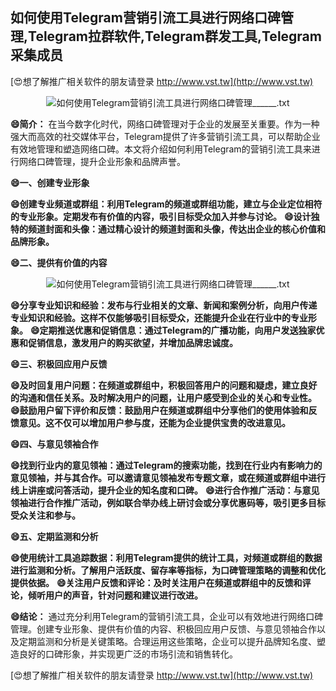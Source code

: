 ## **如何使用Telegram营销引流工具进行网络口碑管理,Telegram拉群软件,Telegram群发工具,Telegram采集成员**

[😍想了解推广相关软件的朋友请登录 http://www.vst.tw](http://www.vst.tw)

 <center><img src="https://vst.tw/MP4/tuiguang/png/8.png" alt="如何使用Telegram营销引流工具进行网络口碑管理______.txt"></center>

**😄简介：**
在当今数字化时代，网络口碑管理对于企业的发展至关重要。作为一种强大而高效的社交媒体平台，Telegram提供了许多营销引流工具，可以帮助企业有效地管理和塑造网络口碑。本文将介绍如何利用Telegram的营销引流工具来进行网络口碑管理，提升企业形象和品牌声誉。

**😄一、创建专业形象**

**😄创建专业频道或群组：利用Telegram的频道或群组功能，建立与企业定位相符的专业形象。定期发布有价值的内容，吸引目标受众加入并参与讨论。**
**😄设计独特的频道封面和头像：通过精心设计的频道封面和头像，传达出企业的核心价值和品牌形象。**

**😄二、提供有价值的内容**

 <center><img src="https://vst.tw/MP4/tuiguang/png/7.png" alt="如何使用Telegram营销引流工具进行网络口碑管理______.txt"></center>

**😄分享专业知识和经验：发布与行业相关的文章、新闻和案例分析，向用户传递专业知识和经验。这样不仅能够吸引目标受众，还能提升企业在行业中的专业形象。**
**😄定期推送优惠和促销信息：通过Telegram的广播功能，向用户发送独家优惠和促销信息，激发用户的购买欲望，并增加品牌忠诚度。**

**😄三、积极回应用户反馈**

**😄及时回复用户问题：在频道或群组中，积极回答用户的问题和疑虑，建立良好的沟通和信任关系。及时解决用户的问题，让用户感受到企业的关心和专业性。**
**😄鼓励用户留下评价和反馈：鼓励用户在频道或群组中分享他们的使用体验和反馈意见。这不仅可以增加用户参与度，还能为企业提供宝贵的改进意见。**

**😄四、与意见领袖合作**

**😄找到行业内的意见领袖：通过Telegram的搜索功能，找到在行业内有影响力的意见领袖，并与其合作。可以邀请意见领袖发布专题文章，或在频道或群组中进行线上讲座或问答活动，提升企业的知名度和口碑。**
**😄进行合作推广活动：与意见领袖进行合作推广活动，例如联合举办线上研讨会或分享优惠码等，吸引更多目标受众关注和参与。**

**😄五、定期监测和分析**

**😄使用统计工具追踪数据：利用Telegram提供的统计工具，对频道或群组的数据进行监测和分析。了解用户活跃度、留存率等指标，为口碑管理策略的调整和优化提供依据。**
**😄关注用户反馈和评论：及时关注用户在频道或群组中的反馈和评论，倾听用户的声音，针对问题和建议进行改进。**

**😄结论：**
通过充分利用Telegram的营销引流工具，企业可以有效地进行网络口碑管理。创建专业形象、提供有价值的内容、积极回应用户反馈、与意见领袖合作以及定期监测和分析是关键策略。合理运用这些策略，企业可以提升品牌知名度、塑造良好的口碑形象，并实现更广泛的市场引流和销售转化。

[😍想了解推广相关软件的朋友请登录 http://www.vst.tw](http://www.vst.tw)



